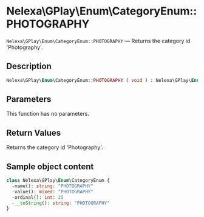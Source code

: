 # Nelexa\GPlay\Enum\CategoryEnum::PHOTOGRAPHY
`Nelexa\GPlay\Enum\CategoryEnum::PHOTOGRAPHY` — Returns the category id 'Photography'.

## Description
```php
Nelexa\GPlay\Enum\CategoryEnum::PHOTOGRAPHY ( void ) : Nelexa\GPlay\Enum\CategoryEnum
```

## Parameters
This function has no parameters.

## Return Values
Returns the category id 'Photography'.

## Sample object content
```php
class Nelexa\GPlay\Enum\CategoryEnum {
  -name(): string: "PHOTOGRAPHY"
  -value(): mixed: "PHOTOGRAPHY"
  -ordinal(): int: 25
  -__toString(): string: "PHOTOGRAPHY"
}
```
